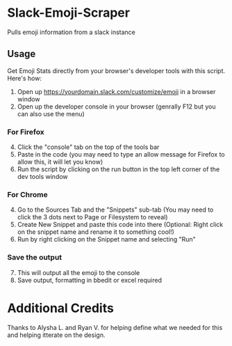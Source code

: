 # Slack-Emoji-Scraper
Pulls emoji information from a slack instance

## Usage
Get Emoji Stats directly from your browser's developer tools with this script. Here's how:

1. Open up https://yourdomain.slack.com/customize/emoji in a browser window
2. Open up the developer console in your browser (genrally F12 but you can also use the menu)

### For Firefox
4. Click the "console" tab on the top of the tools bar
5. Paste in the code (you may need to type an allow message for Firefox to allow this, it will let you know)
6. Run the script by clicking on the run button in the top left corner of the dev tools window

### For Chrome
4. Go to the Sources Tab and the "Snippets" sub-tab (You may need to click the 3 dots next to Page or Filesystem to reveal)
5. Create New Snippet and paste this code into there (Optional: Right click on the snippet name and rename it to something cool!)
6. Run by right clicking on the Snippet name and selecting "Run"

### Save the output
7. This will output all the emoji to the console
8. Save output, formatting in bbedit or excel required


# Additional Credits
Thanks to Alysha L. and Ryan V. for helping define what we needed for this and helping itterate on the design.
